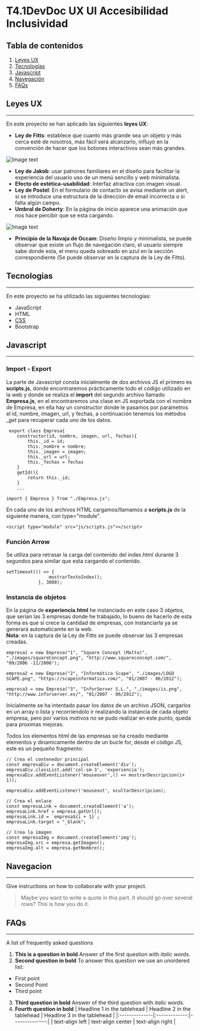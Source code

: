 # T4.1DevDoc UX UI Accesibilidad Inclusividad 
## Tabla de contenidos
1. [Leyes UX](#Leyes_UX)
2. [Tecnologías](#tecnologias)
3. [Javascript](#javascript)
4. [Navegación](#navegacion)
5. [FAQs](#faqs)

## Leyes UX 
***
En este proyecto se han aplicado las siguientes __leyes UX__: 
* __Ley de Fitts__: establece que cuanto más grande sea un objeto y más cerca esté de nosotros, más fácil será alcanzarlo, influyó en la convención de hacer que los botones interactivos sean más grandes.

![Image text](https://miguelcorreadev.github.io/miguelcorrea/DOC/imagenes/Fitts.png)

* __Ley de Jakob__: usar patrones familiares en el diseño para facilitar la experiencia del usuario uso de un menú sencillo y web minimalista.
* __Efecto de estética-usabilidad__: Interfaz atractiva con imagen visual.
* __Ley de Postel__: En el formulario de contacto se avisa mediante un alert, si se introduce una estructura de la dirección de email incorrecta o si falta algún campo.
* __Umbral de Doherty__: En la página de inicio aparece una animación que nos hace percibir que se esta cargando.

![Image text](https://miguelcorreadev.github.io/miguelcorrea/DOC/imagenes/Doherty.png)

* __Principio de la Navaja de Occam__: Diseño limpio y minimalista, se puede observar que existe un flujo de navegación claro, el usuario siempre sabe donde esta, el menu queda sobreado en azul en la sección correspondiente (Se puede observar en la captura de la Ley de Fitts).


## Tecnologias
***
En este proyecto se ha utilizado las siguientes tecnologías:
* JavaScript
* HTML
* [CSS](https://example.com)
* Bootstrap

## Javascript
***
### Import - Export
La parte de Javascript consta inicialmente de dos archivos JS el primero es __scripts.js__, donde encontraremos prácticamente todo el código utilizado en la web y donde se realiza el __import__ del segundo archivo llamado __Empresa.js__, en el encontraremos una clase en JS exportada con el nombre de Empresa, en ella hay un constructor donde le pasamos por parámetros el id, nombre, imagen, url, y fechas, a continuación tenemos los métodos __get_ para recuperar cada uno de los datos.
```
 export class Empresa{
    constructor(id, nombre, imagen, url, fechas){
        this._id = id;
        this._nombre = nombre;
        this._imagen = imagen;
        this._url = url;
        this._fechas = fechas
    }
    getId(){
        return this._id;
    }
    ...
```
```
import { Empresa } from "./Empresa.js";
```
En cada uno de los  archivos HTML cargamos/llamamos a __scripts.js__ de la siguiente manera, con type="module".
```
<script type="module" src="js/scripts.js"></script>
```
### Función Arrow
Se utiliza para retrasar la carga del contenido del index.html durante 3 segundos para similar que esta cargando el contenido.
```
setTimeout(() => {
                mostrarTextoIndex();
            }, 3000);
```
### Instancia de objetos
En la página de __experiencia.html__ he instanciado en este caso 3 objetos, que serian las 3 empresas donde he trabajado, lo bueno de hacerlo de esta forma es que si crece la cantidad de empresas, con instanciarla ya se generará automaticamte en la web.  <br>
__Nota__: en la captura de la Ley de Fitts se puede observar las 3 empresas creadas.
```
empresa1 = new Empresa("1", "Square Concept (Malta)", "./images/squareConcept.png", "http://www.squareconcept.com/", "09/2006 -11/2006");

empresa2 = new Empresa("2", "Informática Scape", "./images/LOGO SCAPE.png", "https://scapeinformatica.com/", "01/2007 - 06/2012");

empresa3 = new Empresa("3", "InforServer S.L.", "./images/is.png", "http://www.inforserver.es/", "01/2007 - 06/2012");
``` 
Inicialmente se ha intentado pasar los datos de un archivo JSON, cargarlos en un array o lista y recorriendolo ir realizando la instancia de cada objeto empresa, pero por varios motivos no se pudo realizar en este punto, queda para proximas mejoras.

Todos los elementos html de las empresas se ha creado mediante elementos y dinamicamente dentro de un bucle for, desde el código JS, este es un pequeño fragmento:

```
// Crea el contenedor principal
const empresaDiv = document.createElement('div');
empresaDiv.classList.add('col-sm-3', 'experiencia');
empresaDiv.addEventListener('mouseover',() => mostrarDescripcion(i+ 1));

empresaDiv.addEventListener('mouseout', ocultarDescripcion);

// Crea el enlace
const empresaLink = document.createElement('a');
empresaLink.href = empresa.getUrl();
empresaLink.id = `empresa${i + 1}`;
empresaLink.target = "_blank"; 

// Crea la imagen
const empresaImg = document.createElement('img');
empresaImg.src = empresa.getImagen();
empresaImg.alt = empresa.getNombre();
```
## Navegacion
***
Give instructions on how to collaborate with your project.
> Maybe you want to write a quote in this part. 
> It should go over several rows?
> This is how you do it.
## FAQs
***
A list of frequently asked questions
1. **This is a question in bold**
Answer of the first question with _italic words_. 
2. __Second question in bold__ 
To answer this question we use an unordered list:
* First point
* Second Point
* Third point
3. **Third question in bold**
Answer of the third question with *italic words*.
4. **Fourth question in bold**
| Headline 1 in the tablehead | Headline 2 in the tablehead | Headline 3 in the tablehead |
|:--------------|:-------------:|--------------:|
| text-align left | text-align center | text-align right |